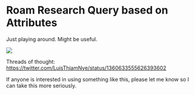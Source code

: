 # Roam Research Query based on Attributes

Just playing around. Might be useful.

![](https://pbs.twimg.com/media/EuHwsCAWgAk5o9h?format=png&name=900x900)

Threads of thought:
https://twitter.com/LuisThiamNye/status/1360633555626393602

If anyone is interested in using something like this, please let me know so I can take this more seriously.
